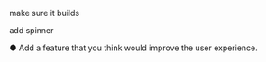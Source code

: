 make sure it builds

add spinner

● Add a feature that you think would improve the user experience.
